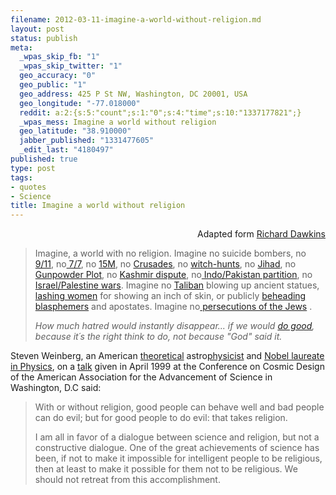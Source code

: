 ```yaml
--- 
filename: 2012-03-11-imagine-a-world-without-religion.md
layout: post
status: publish
meta: 
  _wpas_skip_fb: "1"
  _wpas_skip_twitter: "1"
  geo_accuracy: "0"
  geo_public: "1"
  geo_address: 425 P St NW, Washington, DC 20001, USA
  geo_longitude: "-77.018000"
  reddit: a:2:{s:5:"count";s:1:"0";s:4:"time";s:10:"1337177821";}
  _wpas_mess: Imagine a world without religion
  geo_latitude: "38.910000"
  jabber_published: "1331477605"
  _edit_last: "4180497"
published: true
type: post
tags: 
- quotes
- Science
title: Imagine a world without religion
---
```

<p style="text-align:right;">Adapted form <a href="http://richarddawkins.net/articles/1-imagine-no-religion">Richard Dawkins</a></p>

<blockquote>Imagine, a world with no religion. Imagine no suicide bombers, no<a href="http://en.wikipedia.org/wiki/September_11_attacks"> 9/11</a>, no<a href="http://en.wikipedia.org/wiki/7_July_2005_London_bombings"> 7/7</a>, no <a href="http://en.wikipedia.org/wiki/2004_Madrid_train_bombings">15M</a>, no <a href="http://en.wikipedia.org/wiki/Crusades">Crusades</a>, no <a href="http://en.wikipedia.org/wiki/Witch-hunt">witch-hunts</a>, no <a href="http://en.wikipedia.org/wiki/Jihad">Jihad</a>, no <a href="http://en.wikipedia.org/wiki/Gunpowder_Plot">Gunpowder Plot</a>, no <a href="http://en.wikipedia.org/wiki/Kashmir_conflict#Reasons_behind_the_dispute">Kashmir dispute</a>, no<a href="http://en.wikipedia.org/wiki/Partition_of_India"> Indo/Pakistan partition</a>, no <a href="http://en.wikipedia.org/wiki/Israeli%E2%80%93Palestinian_conflict">Israel/Palestine wars</a>. Imagine no <a href="http://en.wikipedia.org/wiki/Taliban">Taliban</a> blowing up ancient statues, <a href="http://en.wikipedia.org/wiki/Taliban_treatment_of_women">lashing women</a> for showing an inch of skin, or publicly <a href="http://en.wikipedia.org/wiki/Islam_and_blasphemy">beheading blasphemers</a> and apostates. Imagine no<a href="http://en.wikipedia.org/wiki/Persecution_of_Jews"> persecutions of the Jews</a> .

<em>How much hatred would instantly disappear... if we would <a href="http://en.wikipedia.org/wiki/Golden_Rule">do good</a>, because it´s the right think to do, not because "God" said it.</em></blockquote>
<p style="text-align:left;">Steven Weinberg, an American <a title="Theoretical physics" href="http://en.wikipedia.org/wiki/Theoretical_physics">theoretical</a> astro<a title="Physicist" href="http://en.wikipedia.org/wiki/Physicist">physicist</a> and <a title="Nobel Prize in Physics" href="http://en.wikipedia.org/wiki/Nobel_Prize_in_Physics">Nobel laureate in Physics</a>, on a <a href="http://www.physlink.com/Education/essay_weinberg.cfm">talk</a> given in April 1999 at the Conference on Cosmic Design of the American Association for the Advancement of Science in Washington, D.C said:</p>

<blockquote>
<p style="text-align:left;">With or without religion, good people can behave well and bad people can do evil; but for good people to do evil: that takes religion.</p>
<p style="text-align:left;">I am all in favor of a dialogue between science and religion, but not a constructive dialogue. One of the great achievements of science has been, if not to make it impossible for intelligent people to be religious, then at least to make it possible for them not to be religious. We should not retreat from this accomplishment.</p>
</blockquote>

